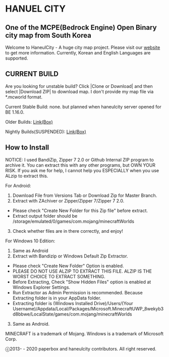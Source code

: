 # HANUEL CITY
## One of the MCPE(Bedrock Engine) Open Binary city map from South Korea

Welcome to HaneulCity - A huge city map project.
Please visit our [website](https://hncity.pbdiary.pw) to get more information. Currently, Korean and English Languages are supported.

## CURRENT BUILD

Are you looking for unstable build? Click |Clone or Download| and then select |Download ZIP| to download map. I don't provide my map file via *.mcworld format.

Current Stable Build: none. but planned when haneulcity server opened for BE 1.16.0.

Older Builds: [Link(Box)](https://app.box.com/s/z2ga5d5apzzw0x4uebuzx7v2jwr1ccxl)

Nightly Builds(SUSPENDED): [Link(Box)](https://app.box.com/s/gjhaop43ragv0s0lli97vkx7x98cvjm7)

## How to Install
NOTICE: I used BandiZip, Zipper 7 2.0 or Github Internal ZIP program to archive it. You can extract this with any other programs, but OWN YOUR RISK. If you ask me for help, I cannot help you ESPECIALLY when you use ALzip to extract this.

For Android:
1. Download File from Versions Tab or Download Zip for Master Branch.
2. Extract with ZAchiver or Zipper/Zipper 7/Zipper 7 2.0.
  * Please check "Create New Folder for this Zip file" before extract.
  * Extract output folder should be /storage/emulated/0/games/com.mojang/minecraftWorlds
3. Check whether files are in there correctly, and enjoy!

For Windows 10 Edition:
1. Same as Android
2. Extract with Bandizip or Windows Default Zip Extractor.
  * Please check "Create New Folder" Option is enabled.
  * PLEASE DO NOT USE ALZIP TO EXTRACT THIS FILE. ALZIP IS THE WORST CHOICE TO EXTRACT SOMETHING.
  * Before Extracting, Check "Show Hidden Files" option is enabled at Windows Explorer Settings.
  * Run Extractor as Admin Permission is recommended. Because Extracting folder is in your AppData folder.
  * Extracting folder is (Windows Installed Drive)/Users/(Your Username)/Appdata/Local/Packages/Microsoft.MinecraftUWP_8wekyb3d8bbwe/LocalState/games/com.mojang/minecraftWorlds
3. Same as Android.

MINECRAFT is a trademark of Mojang.
Windows is a trademark of Microsoft Corp.

ⓒ2013- - 2020 paperbox and haneulcity contributors. All right reserved.
